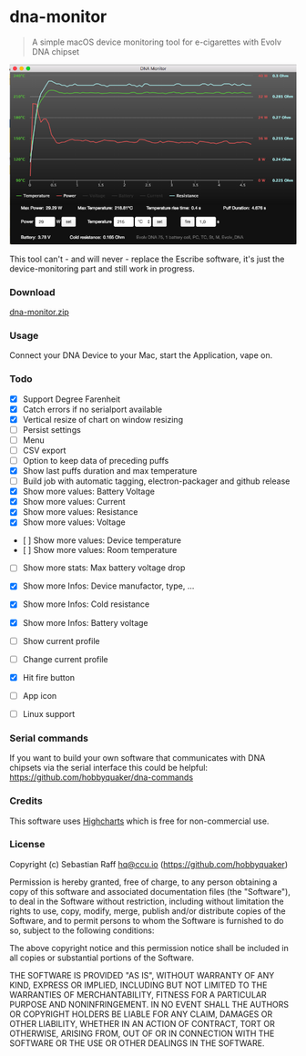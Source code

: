 # dna-monitor

> A simple macOS device monitoring tool for e-cigarettes with Evolv DNA chipset 

![Screenshot](screenshot.png "Screenshot")


This tool can't - and will never - replace the Escribe software, it's just the device-monitoring part and still work in 
progress.


### Download

[dna-monitor.zip](https://github.com/hobbyquaker/dna-monitor/releases/latest)


### Usage

Connect your DNA Device to your Mac, start the Application, vape on.


### Todo

* [x] Support Degree Farenheit
* [x] Catch errors if no serialport available
* [x] Vertical resize of chart on window resizing
* [ ] Persist settings
* [ ] Menu
* [ ] CSV export
* [ ] Option to keep data of preceding puffs
* [x] Show last puffs duration and max temperature
* [ ] Build job with automatic tagging, electron-packager and github release
* [x] Show more values: Battery Voltage
* [x] Show more values: Current
* [x] Show more values: Resistance
* [x] Show more values: Voltage
* [ ] Show more values: Device temperature
* [ ] Show more values: Room temperature
* [ ] Show more stats: Max battery voltage drop
* [x] Show more Infos: Device manufactor, type, ...
* [x] Show more Infos: Cold resistance
* [x] Show more Infos: Battery voltage
* [ ] Show current profile
* [ ] Change current profile
* [x] Hit fire button
* [ ] App icon
* [ ] Linux support


### Serial commands

If you want to build your own software that communicates with DNA chipsets via the serial interface this could be 
helpful: https://github.com/hobbyquaker/dna-commands


### Credits

This software uses [Highcharts](http://www.highcharts.com/) which is free for non-commercial use.


### License

Copyright (c) Sebastian Raff <hq@ccu.io> (https://github.com/hobbyquaker)

Permission is hereby granted, free of charge, to any person obtaining a copy
of this software and associated documentation files (the "Software"), to deal
in the Software without restriction, including without limitation the rights
to use, copy, modify, merge, publish and/or distribute copies of the Software, 
and to permit persons to whom the Software is furnished to do so, subject to the 
following conditions:

The above copyright notice and this permission notice shall be included in
all copies or substantial portions of the Software.

THE SOFTWARE IS PROVIDED "AS IS", WITHOUT WARRANTY OF ANY KIND, EXPRESS OR
IMPLIED, INCLUDING BUT NOT LIMITED TO THE WARRANTIES OF MERCHANTABILITY,
FITNESS FOR A PARTICULAR PURPOSE AND NONINFRINGEMENT. IN NO EVENT SHALL THE
AUTHORS OR COPYRIGHT HOLDERS BE LIABLE FOR ANY CLAIM, DAMAGES OR OTHER
LIABILITY, WHETHER IN AN ACTION OF CONTRACT, TORT OR OTHERWISE, ARISING FROM,
OUT OF OR IN CONNECTION WITH THE SOFTWARE OR THE USE OR OTHER DEALINGS IN
THE SOFTWARE. 
